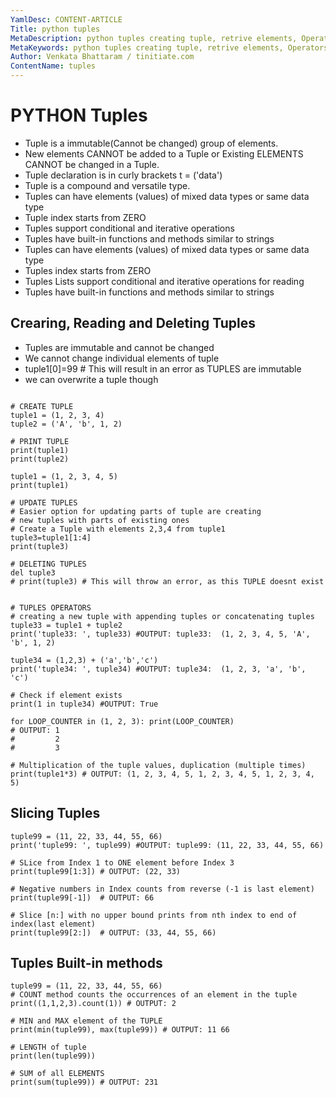 ```yaml
---
YamlDesc: CONTENT-ARTICLE
Title: python tuples
MetaDescription: python tuples creating tuple, retrive elements, Operators example code, tutorials
MetaKeywords: python tuples creating tuple, retrive elements, Operators example code, tutorials tuple Methods,find,index example code, tutorials
Author: Venkata Bhattaram / tinitiate.com
ContentName: tuples
---
```


# PYTHON Tuples
* Tuple is a immutable(Cannot be changed) group of elements.
* New elements CANNOT be added to a Tuple or Existing ELEMENTS CANNOT 
  be changed in a Tuple.
* Tuple declaration is in curly brackets t = ('data') 
* Tuple is a compound and versatile type.
* Tuples can have elements (values) of mixed data types or same data type 
* Tuple index starts from ZERO
* Tuples support conditional and iterative operations 
* Tuples have built-in functions and methods similar to strings
* Tuples can have elements (values) of mixed data types or same data type 
* Tuples index starts from ZERO
* Tuples Lists support conditional and iterative operations for reading
* Tuples have built-in functions and methods similar to strings


## Crearing, Reading and Deleting Tuples
* Tuples are immutable and cannot be changed
* We cannot change individual elements of tuple
* tuple1[0]=99 # This will result in an error as TUPLES are immutable
* we can overwrite a tuple though
```

# CREATE TUPLE
tuple1 = (1, 2, 3, 4)
tuple2 = ('A', 'b', 1, 2)

# PRINT TUPLE
print(tuple1)
print(tuple2)

tuple1 = (1, 2, 3, 4, 5)
print(tuple1)

# UPDATE TUPLES
# Easier option for updating parts of tuple are creating 
# new tuples with parts of existing ones
# Create a Tuple with elements 2,3,4 from tuple1
tuple3=tuple1[1:4]
print(tuple3)

# DELETING TUPLES 
del tuple3
# print(tuple3) # This will throw an error, as this TUPLE doesnt exist


# TUPLES OPERATORS 
# creating a new tuple with appending tuples or concatenating tuples
tuple33 = tuple1 + tuple2
print('tuple33: ', tuple33) #OUTPUT: tuple33:  (1, 2, 3, 4, 5, 'A', 'b', 1, 2)

tuple34 = (1,2,3) + ('a','b','c') 
print('tuple34: ', tuple34) #OUTPUT: tuple34:  (1, 2, 3, 'a', 'b', 'c')

# Check if element exists
print(1 in tuple34) #OUTPUT: True

for LOOP_COUNTER in (1, 2, 3): print(LOOP_COUNTER) 
# OUTPUT: 1
#         2
#         3

# Multiplication of the tuple values, duplication (multiple times)
print(tuple1*3) # OUTPUT: (1, 2, 3, 4, 5, 1, 2, 3, 4, 5, 1, 2, 3, 4, 5)
```

## Slicing Tuples
```
tuple99 = (11, 22, 33, 44, 55, 66)
print('tuple99: ', tuple99) #OUTPUT: tuple99: (11, 22, 33, 44, 55, 66)

# SLice from Index 1 to ONE element before Index 3
print(tuple99[1:3]) # OUTPUT: (22, 33)

# Negative numbers in Index counts from reverse (-1 is last element) 
print(tuple99[-1])  # OUTPUT: 66

# Slice [n:] with no upper bound prints from nth index to end of index(last element)
print(tuple99[2:])  # OUTPUT: (33, 44, 55, 66)
```


## Tuples Built-in methods 
```
tuple99 = (11, 22, 33, 44, 55, 66)
# COUNT method counts the occurrences of an element in the tuple
print((1,1,2,3).count(1)) # OUTPUT: 2 

# MIN and MAX element of the TUPLE
print(min(tuple99), max(tuple99)) # OUTPUT: 11 66

# LENGTH of tuple
print(len(tuple99))

# SUM of all ELEMENTS
print(sum(tuple99)) # OUTPUT: 231
```
